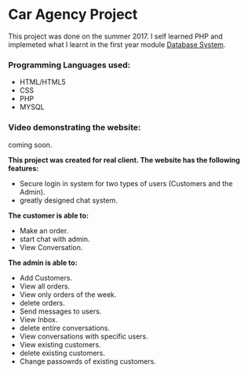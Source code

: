 # Car Agency Project

This project was done on the summer 2017. I self learned PHP and implemeted what I learnt in the first year module [Database System](https://www.kcl.ac.uk/nms/depts/informatics/study/current/handbook/Progs/Modules/4CCS1DBS.aspx). 

### Programming Languages used:
* HTML/HTML5
* CSS
* PHP
* MYSQL


### Video demonstrating the website:

coming soon.


**This project was created for real client. The website has the following features:** 

* Secure login in system for two types of users (Customers and the Admin).
* greatly designed chat system.
  
**The customer is able to:**

 * Make an order.
 * start chat with admin. 
 * View Conversation.
  
 **The admin is able to:** 
 
 * Add Customers.
 * View all orders.
 * View only orders of the week.
 * delete orders.
 * Send messages to users.
 * View Inbox.
 * delete entire conversations.
 * View conversations with specific users.
 * View existing customers.
 * delete existing customers.
 * Change passowrds of existing customers.
    
